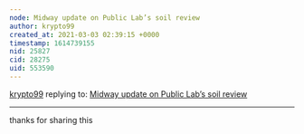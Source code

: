```yaml
---
node: Midway update on Public Lab’s soil review
author: krypto99
created_at: 2021-03-03 02:39:15 +0000
timestamp: 1614739155
nid: 25827
cid: 28275
uid: 553590
---
```




[krypto99](../profile/krypto99) replying to: [Midway update on Public Lab’s soil review](../notes/bhamster/03-02-2021/midway-update-on-public-lab-s-soil-review)

----
thanks for sharing this